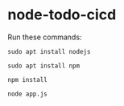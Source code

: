 # node-todo-cicd
Run these commands:

`sudo apt install nodejs`

`sudo apt install npm`


`npm install`

`node app.js`